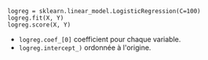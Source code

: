 ```
logreg = sklearn.linear_model.LogisticRegression(C=100)
logreg.fit(X, Y)
logreg.score(X, Y)
```

* `logreg.coef_[0]` coefficient pour chaque variable.
* `logreg.intercept_)` ordonnée à l'origine.
